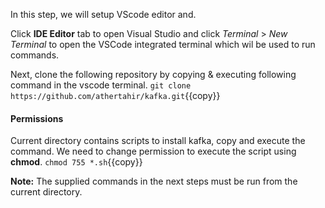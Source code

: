 In this step, we will setup VScode editor and.

Click **IDE Editor** tab to open Visual Studio and click _Terminal_ > _New Terminal_ to open the VSCode integrated terminal which wil be used to run commands.

Next, clone the following repository by copying & executing following command in the vscode terminal.
`git clone https://github.com/athertahir/kafka.git`{{copy}}

#### Permissions
Current directory contains scripts to install kafka, copy and execute the command. We need to change permission to execute the script using **chmod**.
`chmod 755 *.sh`{{copy}}

**Note:**
The supplied commands in the next steps must be run from the current directory.